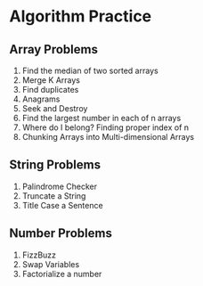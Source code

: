 # Algorithm Practice

## Array Problems
1. Find the median of two sorted arrays
2. Merge K Arrays
3. Find duplicates
4. Anagrams
5. Seek and Destroy
6. Find the largest number in each of n arrays
7. Where do I belong? Finding proper index of n
8. Chunking Arrays into Multi-dimensional Arrays

## String Problems
1. Palindrome Checker
2. Truncate a String
3. Title Case a Sentence

## Number Problems
1. FizzBuzz
2. Swap Variables
3. Factorialize a number